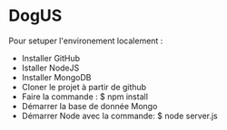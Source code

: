 # DogUS

Pour setuper l'environement localement :

- Installer GitHub
- Istaller NodeJS
- Installer MongoDB
- Cloner le projet à partir de github
- Faire la commande : $ npm install
- Démarrer la base de donnée Mongo
- Démarrer Node avec la commande: $ node server.js
